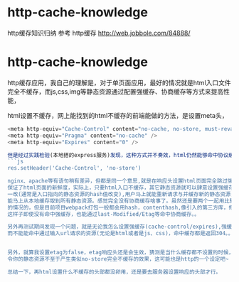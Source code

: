 # http-cache-knowledge
http缓存知识归纳
参考 http缓存 http://web.jobbole.com/84888/  

# http-cache-knowledge
http缓存应用，我自己的理解是，对于单页面应用，最好的情况就是html入口文件完全不缓存，而js,css,img等静态资源通过配置强缓存、协商缓存等方式来提高性能，

html设置不缓存，网上能找到的html不缓存的前端能做的方法，是设置meta头，
```js
<meta http-equiv="Cache-Control" content="no-cache, no-store, must-revalidate" />
<meta http-equiv="Pragma" content="no-cache" />
<meta http-equiv="Expires" content="0" />

但是经过实践检验(本地搭的express服务)发现，这种方式并不奏效，html仍然能够命中协议缓存(eTag)，返回304，实际奏效的方式是在express配置
```js
res.setHeader('Cache-Control', 'no-store')

nginx、apache等有语句稍有差异，但都是同一个意思,就是在响应头设置html页面完全跳过强缓存跟协商缓存，每次都重新发送一次请求，  
保证了html页面的新鲜度，实际上，只要html入口不缓存，其它静态资源就可以肆意设置强缓存了，设置个十年都没有问题，因为只要入口  
一改(通常是入口指向的静态资源的hash值改变),用户马上就能重新请求与并缓存新的静态资源，再入口不变的情况下，用户下次进入页面都  
能马上从本地缓存取到所有静态资源。感觉完全没有协商缓存啥事了。虽然还是要两个一起用比较好，感觉协商缓存是针对那些资源名字不变  
的情况的，但是目前项目webpack打包一般都会用hash，contenthash,像引入的第三方库，修改频率很低，那文件的hash也没有必要改变，  
这样子即使没有命中强缓存，也能通过last-Modified/Etag等命中协商缓存。。

另外再测试期间发现一个问题，就是无论我怎么设置强缓存(cache-control/expires),强缓存都只会命中页面中请求的css,js等静态资源，
而不能能命中通过输入url请求的资源(无论是html或者是js、css)，命中缓存都是返回304。。不会返回200(from cache)..


另外，就算我设置etag为false，etag响应头还是会生效，猜测是当什么缓存都不设置的时候，服务器会自动帮你根据文件内容设置一个etag，
令你的静态资源不至于产生类似no-store完全不缓存的效果，这可能也是http的一个设定吧~

总结一下，再html设置什么不缓存的头部都没卵用，还是要去服务器设置响应的头部才行。
